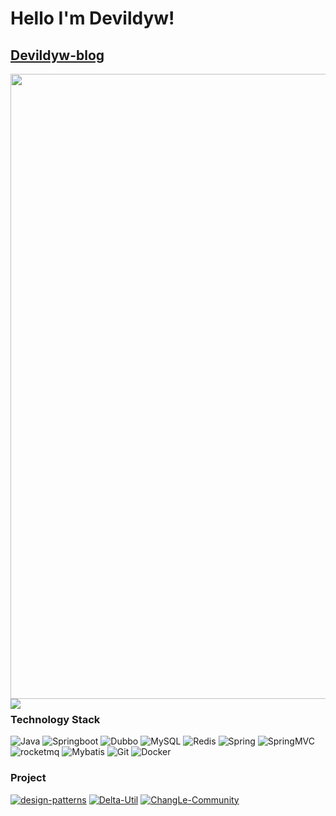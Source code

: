 # Hello I'm Devildyw! 

[Devildyw-blog](https://devildyw.github.io/)
---
<img src="https://ding-blog.oss-cn-chengdu.aliyuncs.com/images/7588E7496FFD9AB09DDD3DF83652FEEF.jpg" width="1000px">

<img align="left" src="https://github-readme-stats.vercel.app/api?username=Devildyw&include_all_commits=true&count_private-true&custom_title=Devildyw'%20GitHub%20Stats&line_height=30&show_icons=true&hide_border=true&bg_color=192133&title_color=efb752&icon_color=efb752&text_color=70bed9">


### Technology Stack
![Java](https://img.shields.io/badge/-Java-192133?style=flat-square&logo=java&logoColor=white)
![Springboot](https://img.shields.io/badge/-SpringBoot-192133?style=flat-square&logo=springboot&logoColor=white)
![Dubbo](https://img.shields.io/badge/-Dubbo-192133?style=flat-square&logo=figma&logoColor=white)
![MySQL](https://img.shields.io/badge/-MySQL-192133?style=flat-square&logo=mysql&logoColor=white)
![Redis](https://img.shields.io/badge/-Redis-192133?style=flat-square&logo=redis&logoColor=white)
![Spring](https://img.shields.io/badge/-Spring-192133?style=flat-square&logo=Spring&logoColor=white)
![SpringMVC](https://img.shields.io/badge/-SpringMVC-192133?style=flat-square&logo=Spring&logoColor=white)
![rocketmq](https://img.shields.io/badge/-rocketmq-192133?style=flat-square&logo=apache-rocketmq&logoColor=white)
![Mybatis](https://img.shields.io/badge/-Mybatis-192133?style=flat-square&logo=apache&logoColor=white)
![Git](https://img.shields.io/badge/-Git-192133?style=flat-square&logo=git&logoColor=white)
![Docker](https://img.shields.io/badge/-Docker-192133?style=flat-square&logo=docker&logoColor=white)


### Project
[![design-patterns](https://img.shields.io/badge/design-patterns-192133?style=flat-square)](https://github.com/Devildyw/design-patterns)
[![Delta-Util](https://img.shields.io/badge/Delta-Util-192133?style=flat-square)](https://github.com/Devildyw/Delta-Util)
[![ChangLe-Community](https://img.shields.io/badge/ChangLe-Community-192133?style=flat-square)](https://github.com/Devildyw/J2ee-)
